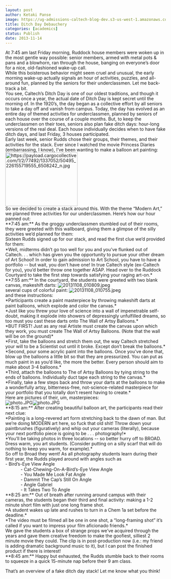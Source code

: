 ```yaml
---
layout: post
author: Ketaki Panse
image: https://ug-admissions-caltech-blog-dev.s3-us-west-1.amazonaws.com/old_pictures/caltech_as_it_happens/6a0105349b8251970b019b00f551b3970d.jpg
title: Ditch Day Debauchery 
categories: [academics]
status: Publish
date: 2013-11-14
---
```



<p dir="ltr" id="docs-internal-guid-6326d76d-46dc-d463-819e-2dddd6430f9d" style="line-height: 1.15; margin-top: 0pt; margin-bottom: 0pt;">At 7:45 am last Friday morning, Ruddock house members were woken up in the most gentle way possible: senior members, armed with metal pots &amp; pans and a blowhorn, ran through the house, banging on everyone’s door for a nice, old-fashioned wake-up call.

<p dir="ltr" style="line-height: 1.15; margin-top: 0pt; margin-bottom: 0pt;">While this boisterous behavior might seem cruel and unusual, the early morning wake-up actually signals an hour of activities, puzzles, and all-around fun, planned by the seniors for their underclassmen. Let me back-track a bit.

<p dir="ltr" style="line-height: 1.15; margin-top: 0pt; margin-bottom: 0pt;">You see, Caltech’s Ditch Day is one of our oldest traditions, and though it occurs once a year, the actual date of Ditch Day is kept secret until the morning of. In the 1920’s, the day began as a collective effort by all seniors to take a day off and vanish from campus. Today, the day has evolved as an entire day of themed activities for underclassmen, planned by seniors of each house over the course of a couple months. But, to keep the underclassmen on their toes, seniors also plan fake ditch days: hour-long versions of the real deal. Each house individually decides when to have fake ditch days, and last Friday, 3 houses participated.

<p dir="ltr" style="line-height: 1.15; margin-top: 0pt; margin-bottom: 0pt;">Early last week, senior Rudds chose their groups, their themes, and their activities for the stack. Ever since I watched the movie Princess Diaries (embarrassing, I know), I’ve been wanting to make a balloon art painting:

<p dir="ltr" style="line-height: 1.15; margin-top: 0pt; margin-bottom: 0pt;">

<p dir="ltr" style="line-height: 1.15; margin-top: 0pt; margin-bottom: 0pt;"><img alt="https://payload.cargocollective.com/1/2/77492/1337052/50495_226155719555_6508242_n.jpg" height="169" src="https://payload.cargocollective.com/1/2/77492/1337052/50495_226155719555_6508242_n.jpg" width="227" />

<p dir="ltr" style="line-height: 1.15; margin-top: 0pt; margin-bottom: 0pt;">So we decided to create a stack around this. With the theme “Modern Art,” we planned three activities for our underclassmen. Here’s how our hour panned out:

<p dir="ltr" style="line-height: 1.15; margin-top: 0pt; margin-bottom: 0pt;">**7:45 am:** As the groggy underclassmen stumbled out of their rooms, they were greeted with this wallboard, giving them a glimpse of the silly activities we’d planned for them:

<p dir="ltr" style="line-height: 1.15; margin-top: 0pt; margin-bottom: 0pt;">

<p dir="ltr" style="line-height: 1.15; margin-top: 0pt; margin-bottom: 0pt;">Sixteen Rudds signed up for our stack, and read the first clue we’d provided for them:

<p dir="ltr" style="line-height: 1.15; margin-top: 0pt; margin-bottom: 0pt;">*Well, midterms didn’t go too well for you and you’ve flunked out of Caltech. . . which has given you the opportunity to pursue your other dream of Art School! In order to gain admission to Art School, you have to have a portfolio -- but wait, you don’t have one! In true Caltech style (ex-Caltech for you), you’d better throw one together ASAP. Head over to the Ruddock Courtyard to take the first step towards satisfying your raging art-on.*

<p dir="ltr" style="line-height: 1.15; margin-top: 0pt; margin-bottom: 0pt;">**7:55 am:** In the courtyard, the students were greeted with two blank canvas, makeshift darts:

<img alt="20131108_010809.jpeg" class="hv" src="https://mail.google.com/mail/?ui=2&amp;ik=80e1ce8229&amp;view=att&amp;th=1423a0d11775308d&amp;attid=0.1&amp;disp=thd&amp;zw" />

<p dir="ltr" style="line-height: 1.15; margin-top: 0pt; margin-bottom: 0pt;">several cups of colorful paint:

<img alt="20131108_010755.jpeg" class="hv" src="https://mail.google.com/mail/?ui=2&amp;ik=80e1ce8229&amp;view=att&amp;th=1423a0cc46f50c9c&amp;attid=0.1&amp;disp=thd&amp;zw" />

<p dir="ltr" style="line-height: 1.15; margin-top: 0pt; margin-bottom: 0pt;">and these instructions:

<p dir="ltr" style="line-height: 1.15; margin-top: 0pt; margin-bottom: 0pt;">*Participants create a paint masterpiece by throwing makeshift darts at paint balloons, which explode and color the canvas.*

<p dir="ltr" style="line-height: 1.15; margin-top: 0pt; margin-bottom: 0pt;">*Just like you threw your love of science into a wall of impenetrable self-doubt, making it explode into showers of depressingly unfulfilled dreams, so too must you cast these darts onto The Wall of Artsy Balloons.*

<p dir="ltr" style="line-height: 1.15; margin-top: 0pt; margin-bottom: 0pt;">*BUT FIRST! Just as any real Artiste must create the canvas upon which they work, you must create The Wall of Artsy Balloons. (Note that the wall will be on the ground)*

<p dir="ltr" style="line-height: 1.15; margin-top: 0pt; margin-bottom: 0pt;">*First, take the balloons and stretch them out, the way Caltech stretched your will to be a Scientist out until it broke. Except don’t break the balloons.*

<p dir="ltr" style="line-height: 1.15; margin-top: 0pt; margin-bottom: 0pt;">*Second, pour some acrylic paint into the balloons. Once you’ve done that, blow up the balloons a little bit so that they are pressurized. You can put as much paint in as you’d like, the more the better. Every person should aim to make about 3-4 balloons.*

<p dir="ltr" style="line-height: 1.15; margin-top: 0pt; margin-bottom: 0pt;">*Third, attach the balloons to The of Artsy Balloons by tying string to the ends of balloons. Individually duct tape each string to the canvas.*

<p dir="ltr" style="line-height: 1.15; margin-top: 0pt; margin-bottom: 0pt;">*Finally, take a few steps back and throw your darts at the balloons to make a wonderfully artsy, bitterness-free, not-science-related masterpiece for your portfolio that you totally don’t resent having to create.*

<p dir="ltr" style="line-height: 1.15; margin-top: 0pt; margin-bottom: 0pt;">Here are pictures of their, um, masterpieces:

<p dir="ltr" style="line-height: 1.15; margin-top: 0pt; margin-bottom: 0pt;"><img alt="photo.JPG" class="hv" src="https://mail.google.com/mail/?ui=2&amp;ik=80e1ce8229&amp;view=att&amp;th=1423a0f7308c194d&amp;attid=0.1&amp;disp=thd&amp;zw" /><img alt="photo.JPG" class="hv" src="https://mail.google.com/mail/?ui=2&amp;ik=80e1ce8229&amp;view=att&amp;th=1423a0e91b51672c&amp;attid=0.1&amp;disp=thd&amp;zw" />

<p dir="ltr" style="line-height: 1.15; margin-top: 0pt; margin-bottom: 0pt;">**8:15 am:** After creating beautiful balloon art, the participants read their next clue:

<p dir="ltr" style="line-height: 1.15; margin-top: 0pt; margin-bottom: 0pt;">*Painting is a long-revered art form stretching back to the dawn of man. But we’re doing MODERN art here, so fuck that old shit! Throw down your paintbrushes (figuratively) and whip out your cameras (literally), because your next portfolio piece is going to be . . . photography!*

<p dir="ltr" style="line-height: 1.15; margin-top: 0pt; margin-bottom: 0pt;">*You’ll be taking photos in three locations -- so better hurry off to BROAD. Dress warm, you art students. (Consider putting on a silly scarf that will do nothing to keep you warm, for example).*

<p dir="ltr" style="line-height: 1.15; margin-top: 0pt; margin-bottom: 0pt;">So off to Broad they went! As all photography students learn during their first year, the Rudds played around with angles such as

<p dir="ltr" style="line-height: 1.15; margin-top: 0pt; margin-bottom: 0pt;"> - Bird’s-Eye View Angle

<p dir="ltr" style="line-height: 1.15; margin-top: 0pt; margin-bottom: 0pt; text-indent: 36pt;">- Cat-Chewing-On-A-Bird’s-Eye View Angle

<p dir="ltr" style="line-height: 1.15; margin-top: 0pt; margin-bottom: 0pt; text-indent: 36pt;">- You Made Me Look Fat Angle

<p dir="ltr" style="line-height: 1.15; margin-top: 0pt; margin-bottom: 0pt; text-indent: 36pt;">- Dammit The Cap’s Still On Angle

<p dir="ltr" style="line-height: 1.15; margin-top: 0pt; margin-bottom: 0pt; text-indent: 36pt;">- Angle Gabriel

<p dir="ltr" style="line-height: 1.15; margin-top: 0pt; margin-bottom: 0pt; text-indent: 36pt;">- It Takes Two To Angle

<p dir="ltr" style="line-height: 1.15; margin-top: 0pt; margin-bottom: 0pt;">**8:25 am:** Out of breath after running around campus with their cameras, the students began their third and final activity: making a 1-2 minute short film with just one long frame shot.

<p dir="ltr" style="line-height: 1.15; margin-top: 0pt; margin-bottom: 0pt;">*A student wakes up late and rushes to turn in a Chem 1a set before the deadline.*

<p dir="ltr" style="line-height: 1.15; margin-top: 0pt; margin-bottom: 0pt;">*The video must be filmed all be one in one shot, a “long-framing shot” it’s called if you want to impress your film aficionado friends.*

<p dir="ltr" style="line-height: 1.15; margin-top: 0pt; margin-bottom: 0pt;">We gave the students a box of strange props we’ve acquired through the years and gave them creative freedom to make the goofiest, silliest 2 minute movie they could. The clip is in post-production now (i.e.: my friend is adding dramatic background music to it), but I can post the finished product if there is interest!

<p dir="ltr" style="line-height: 1.15; margin-top: 0pt; margin-bottom: 0pt;">**8:45 am:** Happy but exhausted, the Rudds stumble back to their rooms to squeeze in a quick 15-minute nap before their 9 am class.

That’s an overview of a fake ditch day stack! Let me know what you think!


